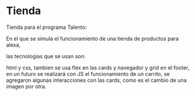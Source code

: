 # Tienda
Tienda  para el programa Talento:

En el que se simula el funcionamiento de una tienda de productos para alexa,

las tecnologias que se usan son:

html y css, tambien se usa flex en las cards y navegador y grid en el footer, en un futuro se realizará con JS el funcionamiento de un carrito, 
se agregaron algunas interacciones con las cards, como es el cambio de una imagen por otra.